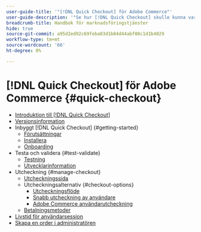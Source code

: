 ```yaml
---
user-guide-title: '"[!DNL Quick Checkout] för Adobe Commerce"'
user-guide-description: '"Se hur [!DNL Quick Checkout] skulle kunna vara till nytta för er Adobe Commerce-instans och för hur ni framgångsrikt kan anlita och konfigurera tillägget."'
breadcrumb-title: Handbok för marknadsföringstjänster
hide: true
source-git-commit: a95d2ed92c69feba03d1b84d44abf08c1d1b4029
workflow-type: tm+mt
source-wordcount: '66'
ht-degree: 0%

---
```



# [!DNL Quick Checkout] för Adobe Commerce {#quick-checkout}

- [Introduktion till [!DNL Quick Checkout]](overview.md)
- [Versionsinformation](release-notes.md)
- Inbyggt [!DNL Quick Checkout] {#getting-started}
   - [Förutsättningar](prerequisites.md)
   - [Installera](install.md)
   - [Onboarding](onboarding.md)
- Testa och validera {#test-validate}
   - [Testning](testing.md)
   - [Utvecklarinformation](developer.md)
- Utcheckning {#manage-checkout}
   - [Utcheckningssida](checkout-page.md)
   - Utcheckningsalternativ {#checkout-options}
      - [Utcheckningsflöde](checkout-flow.md)
      - [Snabb utcheckning av användare](checkout-bolt.md)
      - [Adobe Commerce användarutcheckning](checkout-adobe-commerce.md)
   - [Betalningsmetoder](payment-methods.md)
- [Livstid för användarsession](user-session-lifetime.md)
- [Skapa en order i administratören](create-order-admin.md)
